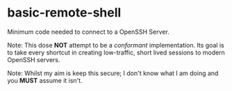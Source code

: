 [//]: # (Autogenerated by https://github.com/BarnabyShearer/meta)

# basic-remote-shell

Minimum code needed to connect to a OpenSSH Server.

Note: This dose **NOT** attempt to be a _conformant_ implementation. Its goal is to take every shortcut in creating low-traffic, short lived sessions to modern OpenSSH servers.

Note: Whilst my aim is keep this secure; I don't know what I am doing and you **MUST** assume it isn't.

